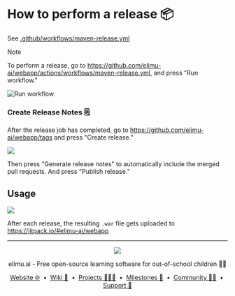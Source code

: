 # How to perform a release 📦

See [.github/workflows/maven-release.yml](.github/workflows/maven-release.yml)

> [!NOTE]
> To perform a release, go to https://github.com/elimu-ai/webapp/actions/workflows/maven-release.yml, and press "Run workflow."

![Run workflow](https://github.com/elimu-ai/wiki/assets/1451036/5bbfe03f-724c-4582-bc3c-411b763316db)

### Create Release Notes 🗒️

After the release job has completed, go to https://github.com/elimu-ai/webapp/tags and press "Create release."

![](https://github.com/user-attachments/assets/c1900762-6189-489a-a3b4-0678be468b92)

Then press "Generate release notes" to automatically include the merged pull requests. And press "Publish release."

## Usage

[![](https://jitpack.io/v/elimu-ai/webapp.svg)](https://jitpack.io/#elimu-ai/webapp)

After each release, the resulting `.war` file gets uploaded to https://jitpack.io/#elimu-ai/webapp

---

<p align="center">
  <img src="https://github.com/elimu-ai/webapp/blob/main/src/main/webapp/static/img/logo-text-256x78.png" />
</p>
<p align="center">
  elimu.ai - Free open-source learning software for out-of-school children 🚀✨
</p>
<p align="center">
  <a href="https://elimu.ai">Website 🌐</a>
  &nbsp;•&nbsp;
  <a href="https://github.com/elimu-ai/wiki#readme">Wiki 📃</a>
  &nbsp;•&nbsp;
  <a href="https://github.com/orgs/elimu-ai/projects?query=is%3Aopen">Projects 👩🏽‍💻</a>
  &nbsp;•&nbsp;
  <a href="https://github.com/elimu-ai/wiki/milestones">Milestones 🎯</a>
  &nbsp;•&nbsp;
  <a href="https://github.com/elimu-ai/wiki#open-source-community">Community 👋🏽</a>
  &nbsp;•&nbsp;
  <a href="https://www.drips.network/app/drip-lists/41305178594442616889778610143373288091511468151140966646158126636698">Support 💜</a>
</p>
